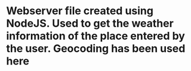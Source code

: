 # Webserver file created using NodeJS. Used to get the weather information of the place entered by the user. Geocoding has been used here 
